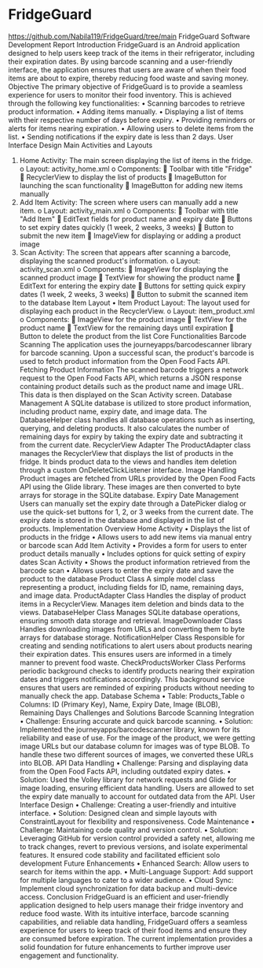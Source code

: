 ﻿# FridgeGuard
  
https://github.com/Nabila119/FridgeGuard/tree/main
FridgeGuard Software Development Report
Introduction
FridgeGuard is an Android application designed to help users keep track of the items in their refrigerator, including their expiration dates. By using barcode scanning and a user-friendly interface, the application ensures that users are aware of when their food items are about to expire, thereby reducing food waste and saving money.
Objective
The primary objective of FridgeGuard is to provide a seamless experience for users to monitor their food inventory. This is achieved through the following key functionalities:
•	Scanning barcodes to retrieve product information.
•	Adding items manually.
•	Displaying a list of items with their respective number of days before expiry.
•	Providing reminders or alerts for items nearing expiration.
•	Allowing users to delete items from the list.
•	Sending notifications if the expiry date is less than 2 days.
User Interface Design
Main Activities and Layouts
1.	Home Activity: The main screen displaying the list of items in the fridge.
o	Layout: activity_home.xml
o	Components:
	Toolbar with title "Fridge"
	RecyclerView to display the list of products
	ImageButton for launching the scan functionality
	ImageButton for adding new items manually
2.	Add Item Activity: The screen where users can manually add a new item.
o	Layout: activity_main.xml
o	Components:
	Toolbar with title "Add Item"
	EditText fields for product name and expiry date
	Buttons to set expiry dates quickly (1 week, 2 weeks, 3 weeks)
	Button to submit the new item
	ImageView for displaying or adding a product image
3.	Scan Activity: The screen that appears after scanning a barcode, displaying the scanned product's information.
o	Layout: activity_scan.xml
o	Components:
	ImageView for displaying the scanned product image
	TextView for showing the product name
	EditText for entering the expiry date
	Buttons for setting quick expiry dates (1 week, 2 weeks, 3 weeks)
	Button to submit the scanned item to the database
Item Layout
•	Item Product Layout: The layout used for displaying each product in the RecyclerView.
o	Layout: item_product.xml
o	Components:
	ImageView for the product image
	TextView for the product name
	TextView for the remaining days until expiration
	Button to delete the product from the list
Core Functionalities
Barcode Scanning The application uses the journeyapps/barcodescanner library for barcode scanning. Upon a successful scan, the product's barcode is used to fetch product information from the Open Food Facts API.
Fetching Product Information The scanned barcode triggers a network request to the Open Food Facts API, which returns a JSON response containing product details such as the product name and image URL. This data is then displayed on the Scan Activity screen.
Database Management A SQLite database is utilized to store product information, including product name, expiry date, and image data. The DatabaseHelper class handles all database operations such as inserting, querying, and deleting products. It also calculates the number of remaining days for expiry by taking the expiry date and subtracting it from the current date.
RecyclerView Adapter The ProductAdapter class manages the RecyclerView that displays the list of products in the fridge. It binds product data to the views and handles item deletion through a custom OnDeleteClickListener interface.
Image Handling Product images are fetched from URLs provided by the Open Food Facts API using the Glide library. These images are then converted to byte arrays for storage in the SQLite database.
Expiry Date Management Users can manually set the expiry date through a DatePicker dialog or use the quick-set buttons for 1, 2, or 3 weeks from the current date. The expiry date is stored in the database and displayed in the list of products.
Implementation Overview
Home Activity
•	Displays the list of products in the fridge
•	Allows users to add new items via manual entry or barcode scan
Add Item Activity
•	Provides a form for users to enter product details manually
•	Includes options for quick setting of expiry dates
Scan Activity
•	Shows the product information retrieved from the barcode scan
•	Allows users to enter the expiry date and save the product to the database
Product Class A simple model class representing a product, including fields for ID, name, remaining days, and image data.
ProductAdapter Class Handles the display of product items in a RecyclerView. Manages item deletion and binds data to the views.
DatabaseHelper Class Manages SQLite database operations, ensuring smooth data storage and retrieval.
ImageDownloader Class Handles downloading images from URLs and converting them to byte arrays for database storage.
NotificationHelper Class Responsible for creating and sending notifications to alert users about products nearing their expiration dates. This ensures users are informed in a timely manner to prevent food waste.
CheckProductsWorker Class Performs periodic background checks to identify products nearing their expiration dates and triggers notifications accordingly. This background service ensures that users are reminded of expiring products without needing to manually check the app.
Database Schema
•	Table: Products_Table
o	Columns: ID (Primary Key), Name, Expiry Date, Image (BLOB), Remaining Days
Challenges and Solutions
Barcode Scanning Integration
•	Challenge: Ensuring accurate and quick barcode scanning.
•	Solution: Implemented the journeyapps/barcodescanner library, known for its reliability and ease of use. For the image of the product, we were getting image URLs but our database column for images was of type BLOB. To handle these two different sources of images, we converted these URLs into BLOB.
API Data Handling
•	Challenge: Parsing and displaying data from the Open Food Facts API, including outdated expiry dates.
•	Solution: Used the Volley library for network requests and Glide for image loading, ensuring efficient data handling. Users are allowed to set the expiry date manually to account for outdated data from the API.
User Interface Design
•	Challenge: Creating a user-friendly and intuitive interface.
•	Solution: Designed clean and simple layouts with ConstraintLayout for flexibility and responsiveness.
Code Maintenance
•	Challenge: Maintaining code quality and version control.
•	Solution: Leveraging GitHub for version control provided a safety net, allowing me to track changes, revert to previous versions, and isolate experimental features. It ensured code stability and facilitated efficient solo development
Future Enhancements
•	Enhanced Search: Allow users to search for items within the app.
•	Multi-Language Support: Add support for multiple languages to cater to a wider audience.
•	Cloud Sync: Implement cloud synchronization for data backup and multi-device access.
Conclusion
FridgeGuard is an efficient and user-friendly application designed to help users manage their fridge inventory and reduce food waste. With its intuitive interface, barcode scanning capabilities, and reliable data handling, FridgeGuard offers a seamless experience for users to keep track of their food items and ensure they are consumed before expiration. The current implementation provides a solid foundation for future enhancements to further improve user engagement and functionality.

                           


